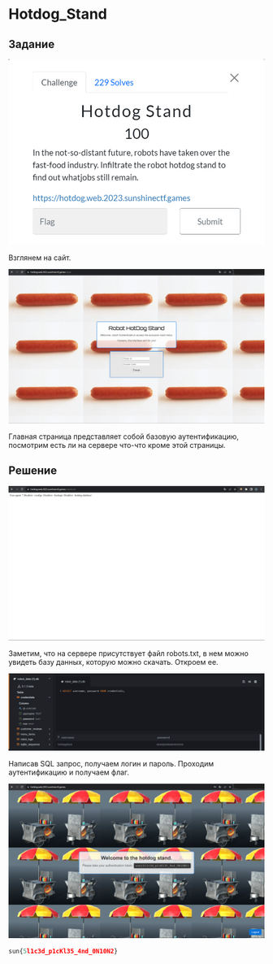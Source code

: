 # Hotdog_Stand

## Задание

![Untitled](Hotdog_Stand_Img/Untitled.png)

Взглянем на сайт.

![Untitled](Hotdog_Stand_Img/Untitled1.png)

Главная страница представляет собой базовую аутентификацию, посмотрим есть ли на сервере что-что кроме этой страницы.

## Решение

![Untitled](Hotdog_Stand_Img/Untitled2.png)

Заметим, что на сервере присутствует файл robots.txt, в нем можно увидеть базу данных, которую можно скачать. Откроем ее.

![Untitled](Hotdog_Stand_Img/Untitled3.png)

Написав SQL запрос, получаем логин и пароль. Проходим аутентификацию и получаем флаг.

![Untitled](Hotdog_Stand_Img/Untitled4.png)

```jsx
sun{5l1c3d_p1cKl35_4nd_0N10N2}
```
